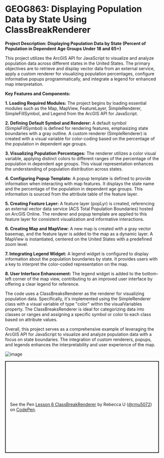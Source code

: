 # GEOG863: Displaying Population Data by State Using ClassBreakRenderer

<b>Project Description: Displaying Population Data by State (Percent of Population in Dependent Age Groups Under 18 and 65+)</b><br>

This project utilizes the ArcGIS API for JavaScript to visualize and analyze population data across different states in the United States. The primary objectives are to retrieve and display vector data from an external service, apply a custom renderer for visualizing population percentages, configure informative popups programmatically, and integrate a legend for enhanced map interpretation.

<b>Key Features and Components:</b>

<b>1. Loading Required Modules:</b> The project begins by loading essential modules such as the Map, MapView, FeatureLayer, SimpleRenderer, SimpleFillSymbol, and Legend from the ArcGIS API for JavaScript.

<b>2. Defining Default Symbol and Renderer:</b> A default symbol (SimpleFillSymbol) is defined for rendering features, emphasizing state boundaries with a gray outline. A custom renderer (SimpleRenderer) is created with a visual variable for color-coding based on the percentage of the population in dependent age groups.

<b>3. Visualizing Population Percentages:</b> The renderer utilizes a color visual variable, applying distinct colors to different ranges of the percentage of the population in dependent age groups. This visual representation enhances the understanding of population distribution across states.

<b>4. Configuring Popup Template:</b> A popup template is defined to provide information when interacting with map features. It displays the state name and the percentage of the population in dependent age groups. This information is sourced from the attribute table of the feature layer.

<b>5. Creating Feature Layer:</b> A feature layer (popLyr) is created, referencing an external vector data service (ACS Total Population Boundaries) hosted on ArcGIS Online. The renderer and popup template are applied to this feature layer for consistent visualization and informative interactions.

<b>6. Creating Map and MapView:</b> A new map is created with a gray vector basemap, and the feature layer is added to the map as a dynamic layer. A MapView is instantiated, centered on the United States with a predefined zoom level.

<b>7. Integrating Legend Widget:</b> A legend widget is configured to display information about the population boundaries by state. It provides users with a key to interpret the color-coded representation on the map.

<b>8. User Interface Enhancement:</b> The legend widget is added to the bottom-left corner of the map view, contributing to an improved user interface by offering a clear legend for reference.

The code uses a ClassBreaksRenderer as the renderer for visualizing population data. Specifically, it's implemented using the SimpleRenderer class with a visual variable of type "color" within the visualVariables property. The ClassBreaksRenderer is ideal for categorizing data into classes or ranges and assigning a specific symbol or color to each class based on attribute values.

Overall, this project serves as a comprehensive example of leveraging the ArcGIS API for JavaScript to visualize and analyze population data with a focus on state boundaries. The integration of custom renderers, popups, and legends enhances the interpretability and user experience of the map.

![image](https://github.com/bec-in-tech/GEOG863-Population-Data-By-State/assets/120440399/2dfdc901-8688-407a-b36c-d89a703d4f27)

<p class="codepen" data-height="300" data-default-tab="html,result" data-slug-hash="LYJwZJE" data-user="rmu5072" style="height: 300px; box-sizing: border-box; display: flex; align-items: center; justify-content: center; border: 2px solid; margin: 1em 0; padding: 1em;">
  <span>See the Pen <a href="https://codepen.io/rmu5072/pen/LYJwZJE">
  Lesson 6 ClassBreakRenderer</a> by Rebecca U (<a href="https://codepen.io/rmu5072">@rmu5072</a>)
  on <a href="https://codepen.io">CodePen</a>.</span>
</p>
